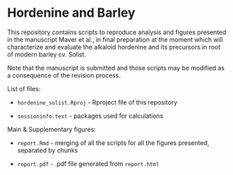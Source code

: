 # Hordenine and Barley

This repository contains scripts to reproduce analysis and figures presented in the manuscript Maver et al., in final preparation at the moment which will characterize and evaluate the alkaloid hordenine and its precursors in root of modern barley cv. Solist.

Note that the manuscript is submitted and those scripts may be modified as a consequence of the revision process.


List of files:

- ```hordenine_solist.Rproj``` -  Rproject file of this repository

- ```sessioninfo.text``` -  packages used for calculations


Main & Supplementary figures:

- ```report.Rmd``` - merging of all the scripts for all the figures presented, separated by chunks

- ```report.pdf``` - .pdf file generated from ```report.html```
